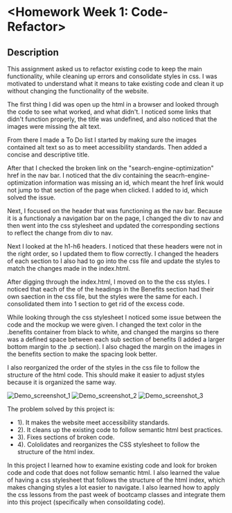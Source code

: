 # <Homework Week 1: Code-Refactor>

## Description
This assignment asked us to refactor existing code to keep the main functionality, while cleaning up errors and consolidate styles in css. I was motivated to understand what it means to take existing code and clean it up without changing the functionality of the website. 

The first thing I did was open up the html in a browser and looked through the code to see what worked, and what didn't. I noticed some links that didn't function properly, the title was undefined, and also noticed that the images were missing the alt text. 

From there I made a To Do list I started by making sure the images contained alt text so as to meet accessibility standards. Then added a concise and descriptive title. 

After that I checked the broken link on the "search-engine-optimization" href in the nav bar. I noticed that the div containing the seacrh-engine-optimization information was missing an id, which meant the href link would not jump to that section of the page when clicked. I added to id, which solved the issue. 

Next, I focused on the header that was functioning as the nav bar. Because it is a functionaly a navigation bar on the page, I changed the div to nav and then went into the css stylesheet and updated the corresponding sections to reflect the change from div to nav. 

Next I looked at the h1-h6 headers. I noticed that these headers were not in the right order, so I updated them to flow correctly. I changed the headers of each section to I also had to go into the css file and update the styles to match the changes made in the index.html. 

After digging through the index.html, I moved on to the the css styles. I noticed that each of the of the headings in the Benefits section had their own saection in the css file, but the styles were the same for each. I consolidated them into 1 section to get rid of the excess code. 

While looking through the css stylesheet I noticed some issue between the code and the mockup we were given. I changed the text color in the .benefits container from black to white, and changed the margins so there was a defined space between each sub section of benefits (I added a larger bottom margin to the .p section). I also chaged the margin on the images in the benefits section to make the spacing look better. 

I also reorganized the order of the styles in the css file to follow the structure of the html code. This should make it easier to adjust styles because it is organized the same way. 

![Demo_screenshot_1](https://user-images.githubusercontent.com/82903201/121051932-e3b90d00-c787-11eb-9f94-dea3a8acc14e.png)
![Demo_screenshot_2](https://user-images.githubusercontent.com/82903201/121051934-e3b90d00-c787-11eb-8ee9-8ce6291492ad.png)
![Demo_screenshot_3](https://user-images.githubusercontent.com/82903201/121051935-e451a380-c787-11eb-87fb-d097f51e9e96.png)

The problem solved by this project is: 
* 1). It makes the website meet accessibility standards.
* 2). It cleans up the existing code to follow semantic html best practices.
* 3). Fixes sections of broken code.
* 4). Cololidates and reorganizes the CSS stylesheet to follow the structure of the html index.

In this project I learned how to examine existing code and look for broken code and code that does not follow semantic html. I also learned the value of having a css stylesheet that follows the structure of the html index, which makes changing styles a lot easier to navigate. I also learned how to apply the css lessons from the past week of bootcamp classes and integrate them into this project (specifically when consoildating code). 